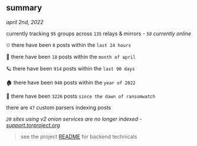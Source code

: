 
## summary
_april 2nd, 2022_

currently tracking `95` groups across `135` relays & mirrors - _`50` currently online_

⏲ there have been `8` posts within the `last 24 hours`

🦈 there have been `18` posts within the `month of april`

🪐 there have been `914` posts within the `last 90 days`

🏚 there have been `940` posts within the `year of 2022`

🦕 there have been `3226` posts `since the dawn of ransomwatch`

there are `47` custom parsers indexing posts

_`20` sites using v2 onion services are no longer indexed - [support.torproject.org](https://support.torproject.org/onionservices/v2-deprecation/)_

> see the project [README](https://github.com/thetanz/ransomwatch#ransomwatch--) for backend technicals
